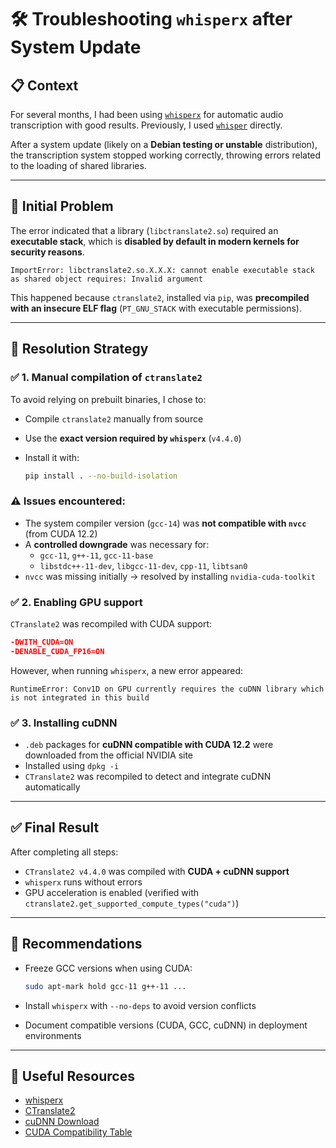 # 🛠️ Troubleshooting `whisperx` after System Update

## 📋 Context

For several months, I had been using [`whisperx`](https://github.com/m-bain/whisperx) for automatic audio transcription with good results. Previously, I used [`whisper`](https://github.com/openai/whisper) directly.

After a system update (likely on a **Debian testing or unstable** distribution), the transcription system stopped working correctly, throwing errors related to the loading of shared libraries.

---

## 🧨 Initial Problem

The error indicated that a library (`libctranslate2.so`) required an **executable stack**, which is **disabled by default in modern kernels for security reasons**.

```text
ImportError: libctranslate2.so.X.X.X: cannot enable executable stack as shared object requires: Invalid argument
```

This happened because `ctranslate2`, installed via `pip`, was **precompiled with an insecure ELF flag** (`PT_GNU_STACK` with executable permissions).

---

## 🧩 Resolution Strategy

### ✅ 1. Manual compilation of `ctranslate2`

To avoid relying on prebuilt binaries, I chose to:

- Compile `ctranslate2` manually from source
- Use the **exact version required by `whisperx`** (`v4.4.0`)
- Install it with:

  ```bash
  pip install . --no-build-isolation
  ```

### ⚠️ Issues encountered:

- The system compiler version (`gcc-14`) was **not compatible with `nvcc`** (from CUDA 12.2)
- A **controlled downgrade** was necessary for:
  - `gcc-11`, `g++-11`, `gcc-11-base`
  - `libstdc++-11-dev`, `libgcc-11-dev`, `cpp-11`, `libtsan0`
- `nvcc` was missing initially → resolved by installing `nvidia-cuda-toolkit`

### ✅ 2. Enabling GPU support

`CTranslate2` was recompiled with CUDA support:

```cmake
-DWITH_CUDA=ON
-DENABLE_CUDA_FP16=ON
```

However, when running `whisperx`, a new error appeared:

```text
RuntimeError: Conv1D on GPU currently requires the cuDNN library which is not integrated in this build
```

### ✅ 3. Installing cuDNN

- `.deb` packages for **cuDNN compatible with CUDA 12.2** were downloaded from the official NVIDIA site
- Installed using `dpkg -i`
- `CTranslate2` was recompiled to detect and integrate cuDNN automatically

---

## ✅ Final Result

After completing all steps:

- `CTranslate2 v4.4.0` was compiled with **CUDA + cuDNN support**
- `whisperx` runs without errors
- GPU acceleration is enabled (verified with `ctranslate2.get_supported_compute_types("cuda")`)

---

## 🧠 Recommendations

- Freeze GCC versions when using CUDA:

  ```bash
  sudo apt-mark hold gcc-11 g++-11 ...
  ```

- Install `whisperx` with `--no-deps` to avoid version conflicts
- Document compatible versions (CUDA, GCC, cuDNN) in deployment environments

---

## 📎 Useful Resources

- [whisperx](https://github.com/m-bain/whisperx)
- [CTranslate2](https://github.com/OpenNMT/CTranslate2)
- [cuDNN Download](https://developer.nvidia.com/cudnn)
- [CUDA Compatibility Table](https://docs.nvidia.com/cuda/cuda-installation-guide-linux/index.html#system-requirements)
```

